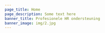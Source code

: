 ```yaml
---
page_title: Home
page_description: Some text here
banner_title: Profesionele HR ondersteuning
banner_image: img/2.jpg
---
```

